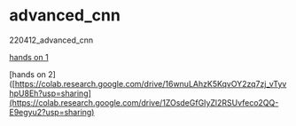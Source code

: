# advanced_cnn
220412_advanced_cnn

[hands on 1](https://colab.research.google.com/drive/16wnuLAhzK5KqvOY2zq7zj_vTyvhpU8Eh?usp=sharing)

[hands on 2]([https://colab.research.google.com/drive/16wnuLAhzK5KqvOY2zq7zj_vTyvhpU8Eh?usp=sharing](https://colab.research.google.com/drive/1ZOsdeGfGIyZl2RSUvfeco2QQ-E9egyu2?usp=sharing)
